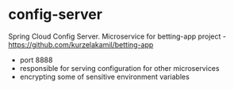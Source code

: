 # config-server

Spring Cloud Config Server. Microservice for betting-app project - https://github.com/kurzelakamil/betting-app

* port 8888
* responsible for serving configuration for other microservices
* encrypting some of sensitive environment variables
